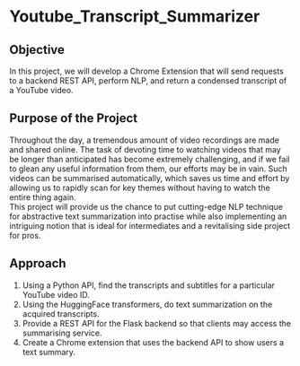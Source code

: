 # Youtube_Transcript_Summarizer


## Objective

In this project, we will develop a Chrome Extension that will send requests to a backend REST API, perform NLP, and return a condensed transcript of a YouTube video.


## Purpose of the Project

Throughout the day, a tremendous amount of video recordings are made and shared online. The task of devoting time to watching videos that may be longer than anticipated has become extremely challenging, and if we fail to glean any useful information from them, our efforts may be in vain. Such videos can be summarised automatically, which saves us time and effort by allowing us to rapidly scan for key themes without having to watch the entire thing again.<br/>
This project will provide us the chance to put cutting-edge NLP technique for abstractive text summarization into practise while also implementing an intriguing notion that is ideal for intermediates and a revitalising side project for pros.


## Approach

1. Using a Python API, find the transcripts and subtitles for a particular YouTube video ID.
2. Using the HuggingFace transformers, do text summarization on the acquired transcripts.
3. Provide a REST API for the Flask backend so that clients may access the summarising service.
4. Create a Chrome extension that uses the backend API to show users a text summary.
